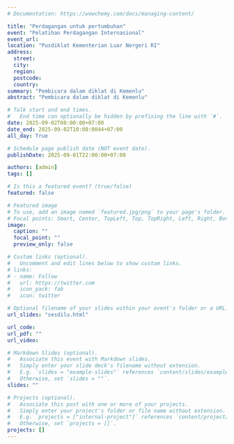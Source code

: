 ```yaml
---
# Documentation: https://wowchemy.com/docs/managing-content/

title: "Perdagangan untuk pertumbuhan"
event: "Pelatihan Perdagangan Internasional"
event_url:
location: "Pusdiklat Kementerian Luar Nergeri RI"
address:
  street:
  city:
  region:
  postcode:
  country:
summary: "Pembicara dalam diklat di Kemenlu"
abstract: "Pembicara dalam diklat di Kemenlu"

# Talk start and end times.
#   End time can optionally be hidden by prefixing the line with `#`.
date: 2025-09-02T08:00:00+07:00
date_end: 2025-09-02T10:00:0044+07:00
all_day: True

# Schedule page publish date (NOT event date).
publishDate: 2025-09-01T22:00:00+07:00

authors: [admin]
tags: []

# Is this a featured event? (true/false)
featured: false

# Featured image
# To use, add an image named `featured.jpg/png` to your page's folder. 
# Focal points: Smart, Center, TopLeft, Top, TopRight, Left, Right, BottomLeft, Bottom, BottomRight.
image:
  caption: ""
  focal_point: ""
  preview_only: false

# Custom links (optional).
#   Uncomment and edit lines below to show custom links.
# links:
# - name: Follow
#   url: https://twitter.com
#   icon_pack: fab
#   icon: twitter

# Optional filename of your slides within your event's folder or a URL.
url_slides: "sesdilu.html"

url_code:
url_pdf: ""
url_video:

# Markdown Slides (optional).
#   Associate this event with Markdown slides.
#   Simply enter your slide deck's filename without extension.
#   E.g. `slides = "example-slides"` references `content/slides/example-slides.md`.
#   Otherwise, set `slides = ""`.
slides: ""

# Projects (optional).
#   Associate this post with one or more of your projects.
#   Simply enter your project's folder or file name without extension.
#   E.g. `projects = ["internal-project"]` references `content/project/deep-learning/index.md`.
#   Otherwise, set `projects = []`.
projects: []
---
```

